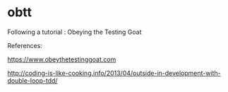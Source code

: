# obtt
 Following a tutorial : Obeying the Testing Goat

 References:
 
 https://www.obeythetestinggoat.com
 
 http://coding-is-like-cooking.info/2013/04/outside-in-development-with-double-loop-tdd/
 
 